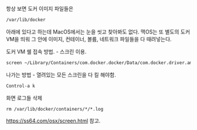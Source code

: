 항상 보면 도커 이미지 파일들은

```sh
/var/lib/docker
```

아래에 있다고 하는데 MacOS에서는 눈을 씻고 찾아봐도 없다.
맥OS는 또 별도의 도커 VM을 띄워 그 안에 이미지, 컨테이너, 볼륨, 네트워크 파일들을 다 때려넣는다.

도커 VM 쉘 접속 방법. - 스크린 이용.

```sh
screen ~/Library/Containers/com.docker.docker/Data/com.docker.driver.amd64-linux/tty
```

나가는 방법 - 열려있는 모든 스크린을 다 킬 해야함.
```sh
Control-a k 
```
화면 로그들 삭제
```
rm /var/lib/docker/containers/*/*.log
```
https://ss64.com/osx/screen.html 참고.
